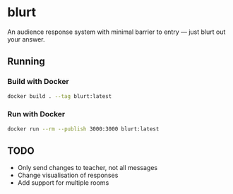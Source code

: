 # blurt

An audience response system with minimal barrier to entry — just blurt out your answer.

## Running

### Build with Docker

```sh
docker build . --tag blurt:latest
```

### Run with Docker

```sh
docker run --rm --publish 3000:3000 blurt:latest
```

## TODO

- Only send changes to teacher, not all messages
- Change visualisation of responses
- Add support for multiple rooms
